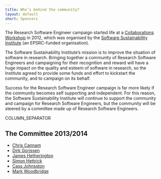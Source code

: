 ```yaml
---
title: Who’s behind the community?
layout: default
short: Sponsors
---
```



The Research Software Engineer campaign started life at a [Collaborations Workshop](http://www.software.ac.uk/community/workshops) in 2012, 
which was organised by the [Software Sustainability Institute](http://www.software.ac.uk) (an EPSRC-funded organisation).

The Software Sustainability Institute’s mission is to improve the situation of software in research. 
Bringing together a community of Research Software Engineers and campaigning for their recognition and reward
will have a huge impact on the quality and esteem of software in research, so the Institute agreed to
provide some funds and effort to kickstart the community, and to campaign on its behalf.

Success for the Research Software Engineer campaign is far more likely if the community becomes self supporting and independent. 
For this reason, the Software Sustainability Institute will continue to support the community and
campaign for Research Software Engineers, but the community will be steered by a committee made up of
Research Software Engineers.

COLUMN_SEPARATOR

The Committee 2013/2014
-----------------------

* [Chris Cannam](http://www.all-day-breakfast.com/cannam/)
* [Dirk Gorissen](http://dirkgorissen.com/)
* [James Hetherington](https://iris.ucl.ac.uk/iris/browse/profile?upi=JHETH53)
* [Simon Hettrick](http://www.software.ac.uk/about/people/simon-hettrick)
* [Cass Johnsston](http://cassjohnston.wordpress.com/)
* [Mark Woodbridge](http://www3.imperial.ac.uk/bioinfsupport/people/mark_woodbridge)



